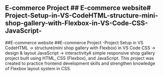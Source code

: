 ## E-commerce Project ## E-commerce website# Project-Setup-in-VS-CodeHTML-structure-mini-shop-gallery-with-Flexbox-in-VS-Code-CSS-JavaScript-
##E-commerce website ##E-commerce Project -Project Setup in VS CodeHTML → structure(mini shop gallery with Flexbox) in VS Code  CSS → design &amp; layout  JavaScript → interactivityA simple responsive shop gallery project built using HTML, CSS (Flexbox), and JavaScript. This project was created to practice frontend development skills and strengthen knowledge of Flexbox layout system in CSS.
